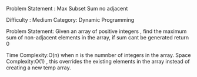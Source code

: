 Problem Statement : Max Subset Sum no adjacent

Difficulty : Medium
Category: Dynamic Programming

Problem Statement: Given an array of positive integers , find the maximum sum of non-adjacent elements in the array, if sum cant be generated return 0

Time Complexity:O(n) when n is the numnber of integers in the array.
Space Complexity:O(1) , this overrides the existing elements in the array instead of creating a new temp array.